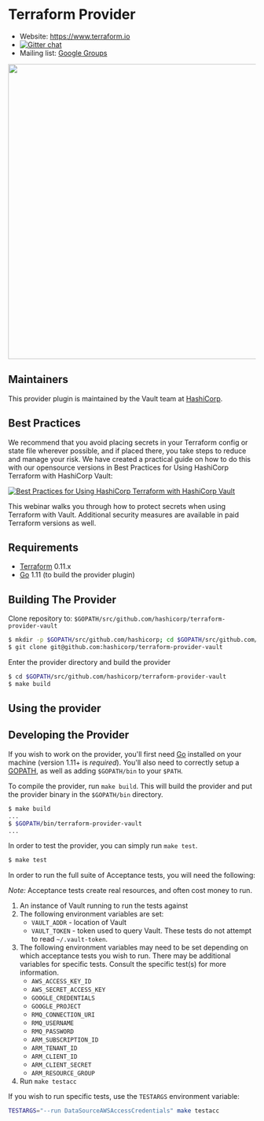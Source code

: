 Terraform Provider
==================

- Website: https://www.terraform.io
- [![Gitter chat](https://badges.gitter.im/hashicorp-terraform/Lobby.png)](https://gitter.im/hashicorp-terraform/Lobby)
- Mailing list: [Google Groups](http://groups.google.com/group/terraform-tool)

<img src="https://cdn.rawgit.com/hashicorp/terraform-website/master/content/source/assets/images/logo-hashicorp.svg" width="600px">

Maintainers
-----------

This provider plugin is maintained by the Vault team at [HashiCorp](https://www.hashicorp.com/).

Best Practices
--------------

We recommend that you avoid placing secrets in your Terraform config or state file wherever possible, and if placed there, you take steps to reduce and manage your risk. We have created a practical guide on how to do this with our opensource versions in Best Practices for Using HashiCorp Terraform with HashiCorp Vault:

[![Best Practices for Using HashiCorp Terraform with HashiCorp Vault](https://img.youtube.com/vi/fOybhcbuxJ0/0.jpg)](https://www.youtube.com/watch?v=fOybhcbuxJ0)

This webinar walks you through how to protect secrets when using Terraform with Vault. Additional security measures are available in paid Terraform versions as well.

Requirements
------------

-	[Terraform](https://www.terraform.io/downloads.html) 0.11.x
-	[Go](https://golang.org/doc/install) 1.11 (to build the provider plugin)

Building The Provider
---------------------

Clone repository to: `$GOPATH/src/github.com/hashicorp/terraform-provider-vault`

```sh
$ mkdir -p $GOPATH/src/github.com/hashicorp; cd $GOPATH/src/github.com/hashicorp
$ git clone git@github.com:hashicorp/terraform-provider-vault
```

Enter the provider directory and build the provider

```sh
$ cd $GOPATH/src/github.com/hashicorp/terraform-provider-vault
$ make build
```

Using the provider
----------------------

Developing the Provider
---------------------------

If you wish to work on the provider, you'll first need [Go](http://www.golang.org) installed on your machine (version 1.11+ is *required*). You'll also need to correctly setup a [GOPATH](http://golang.org/doc/code.html#GOPATH), as well as adding `$GOPATH/bin` to your `$PATH`.

To compile the provider, run `make build`. This will build the provider and put the provider binary in the `$GOPATH/bin` directory.

```sh
$ make build
...
$ $GOPATH/bin/terraform-provider-vault
...
```

In order to test the provider, you can simply run `make test`.

```sh
$ make test
```

In order to run the full suite of Acceptance tests, you will need the following:

*Note:* Acceptance tests create real resources, and often cost money to run.

1. An instance of Vault running to run the tests against
2. The following environment variables are set:
    - `VAULT_ADDR` - location of Vault
    - `VAULT_TOKEN` - token used to query Vault. These tests do not attempt to read `~/.vault-token`.
3. The following environment variables may need to be set depending on which acceptance tests you wish to run.
There may be additional variables for specific tests. Consult the specific test(s) for more information.
    - `AWS_ACCESS_KEY_ID`
    - `AWS_SECRET_ACCESS_KEY`
    - `GOOGLE_CREDENTIALS`
    - `GOOGLE_PROJECT`
    - `RMQ_CONNECTION_URI`
    - `RMQ_USERNAME`
    - `RMQ_PASSWORD`
    - `ARM_SUBSCRIPTION_ID`
    - `ARM_TENANT_ID`
    - `ARM_CLIENT_ID`
    - `ARM_CLIENT_SECRET`
    - `ARM_RESOURCE_GROUP`
4. Run `make testacc`

If you wish to run specific tests, use the `TESTARGS` environment variable:

```sh
TESTARGS="--run DataSourceAWSAccessCredentials" make testacc
```
